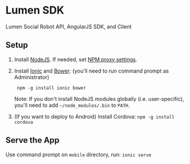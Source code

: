 Lumen SDK
=========

Lumen Social Robot API, AngularJS SDK, and Client

## Setup

1. Install [NodeJS](http://nodejs.org/download/).
   If needed, set [NPM proxy settings](http://jjasonclark.com/how-to-setup-node-behind-web-proxy).
2. Install [Ionic](http://ionicframework.com/) and [Bower](http://bower.io/): (you'll need to run command prompt as Administrator)

        npm -g install ionic bower

   Note: If you don't install NodeJS modules globally (i.e. user-specific), you'll need to add `~/node_modules/.bin` to `PATH`.
3. (If you want to deploy to Android) Install Cordova: `npm -g install cordova`

## Serve the App

Use command prompt on `mobile` directory, run: `ionic serve`
